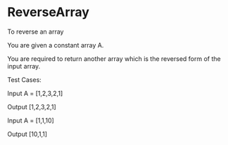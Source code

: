 # ReverseArray
To reverse an array 

You are given a constant array A.

You are required to return another array which is the reversed form of the input array.



Test Cases:

Input
A = [1,2,3,2,1]

Output
 [1,2,3,2,1] 
 
Input
A = [1,1,10]

Output
[10,1,1] 
